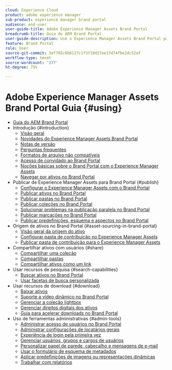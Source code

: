 ```yaml
---
cloud: Experience Cloud
product: adobe experience manager
sub-product: experience manager brand portal
audience: end-user
user-guide-title: Adobe Experience Manager Assets Brand Portal
breadcrumb-title: Guia do AEM Brand Portal
user-guide-description: Use o Experience Manager Assets Brand Portal para atender às necessidades de marketing distribuindo com segurança os ativos de marca e de produto aprovados para agências externas, parceiros, equipes internas e revendedores para download.
feature: Brand Portal
role: User
source-git-commit: 3ef765c6b6127c1f3f19d27ee1fd74fbe2dc52af
workflow-type: tm+mt
source-wordcount: '277'
ht-degree: 75%

---
```



# Adobe Experience Manager Assets Brand Portal Guia {#using}

+ [Guia do AEM Brand Portal](/help/using/home.md)
+ Introdução {#introduction}
   + [Visão geral](/help/using/brand-portal.md)
   + [Novidades do Experience Manager Assets Brand Portal](/help/using/whats-new.md)
   + [Notas de versão](/help/using/brand-portal-release-notes.md)
   + [Perguntas frequentes](/help/using/brand-portal-faqs.md)
   + [Formatos de arquivo não compatíveis](/help/using/brand-portal-supported-formats.md)
   + [Acesso de convidado ao Brand Portal](/help/using/guest-access.md)
   + [Noções básicas sobre o Brand Portal com o Experience Manager Assets](https://experienceleague.adobe.com/docs/experience-manager-brand-portal/using/home.html)
   + [Navegar por ativos no Brand Portal](/help/using/browse-assets-brand-portal.md)
+ Publicar de Experience Manager Assets para Brand Portal {#publish}
   + [Configurar o Experience Manager Assets com o Brand Portal](/help/using/configure-aem-assets-with-brand-portal.md)
   + [Publicar ativos no Brand Portal](https://experienceleague.adobe.com/docs/experience-manager-65/assets/brandportal/brand-portal-publish-assets.html)
   + [Publicar pastas no Brand Portal](https://experienceleague.adobe.com/docs/experience-manager-65/assets/brandportal/brand-portal-publish-folder.html)
   + [Publicar coleções no Brand Portal](https://experienceleague.adobe.com/docs/experience-manager-65/assets/brandportal/brand-portal-publish-collection.html)
   + [Solucionar problemas na publicação paralela no Brand Portal](/help/using/troubleshoot-parallel-publishing.md)
   + [Publicar marcações no Brand Portal](/help/using/brand-portal-publish-tags.md)
   + [Publicar predefinições, esquema e aspectos no Brand Portal](/help/using/publish-schema-search-facets-presets.md)
+ Origem de ativos no Brand Portal {#asset-sourcing-in-brand-portal}
   + [Visão geral da origem do ativo](/help/using/brand-portal-asset-sourcing.md)
   + [Configurar pasta de contribuição no Experience Manager Assets](/help/using/brand-portal-publish-contribution-folder-to-brand-portal.md)
   + [Publicar pasta de contribuição para o Experience Manager Assets](/help/using/brand-portal-publish-contribution-folder-to-aem-assets.md)
+ Compartilhar ativos com usuários {#share}
   + [Compartilhar uma coleção](/help/using/brand-portal-share-collection.md)
   + [Compartilhar pastas](/help/using/brand-portal-sharing-folders.md)
   + [Compartilhar ativos como um link](/help/using/brand-portal-link-share.md)
+ Usar recursos de pesquisa {#search-capabilities}
   + [Buscar ativos no Brand Portal](/help/using/brand-portal-searching.md)
   + [Usar facetas de busca personalizada](/help/using/brand-portal-search-facets.md)
+ Usar recursos de download {#download}
   + [Baixar ativos](/help/using/brand-portal-download-assets.md)
   + [Suporte a vídeo dinâmico no Brand Portal](/help/using/dynamic-video-brand-portal.md)
   + [Gerenciar a coleção lightbox](/help/using/brand-portal-light-box.md)
   + [Gerenciar direitos digitais dos ativos](/help/using/manage-digital-rights-of-assets.md)
   + [Guia para acelerar downloads no Brand Portal](/help/using/accelerated-download.md)
+ Uso de ferramentas administrativas {#admin-tools}
   + [Administrar acesso de usuários no Brand Portal](/help/using/access-configurations-brand-portal.md)
   + [Administrar configurações de locatários gerais](/help/using/brand-portal-general-configuration.md)
   + [Experiência de login pela primeira vez](/help/using/brand-portal-onboarding.md)
   + [Gerenciar usuários, grupos e cargos de usuários](/help/using/brand-portal-adding-users.md)
   + [Personalizar papel de parede, cabeçalho e mensagens de e-mail](/help/using/brand-portal-branding.md)
   + [Usar o formulário de esquema de metadados](/help/using/brand-portal-metadata-schemas.md)
   + [Aplicar predefinições de imagens ou representações dinâmicas](/help/using/brand-portal-image-presets.md)
   + [Trabalhar com relatórios](/help/using/brand-portal-reports.md)

